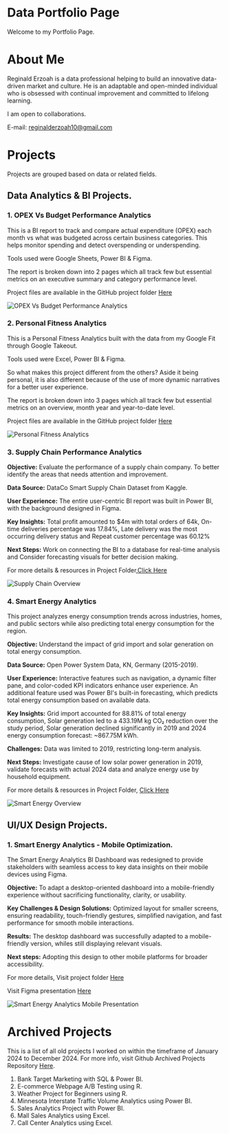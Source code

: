 # Data Portfolio Page
Welcome to my Portfolio Page.

# About Me
Reginald Erzoah is a data professional helping to build an innovative data-driven market and culture.
He is an adaptable and open-minded individual who is obsessed with continual improvement and committed to lifelong learning.

I am open to collaborations.

E-mail: reginalderzoah10@gmail.com


# Projects
Projects are grouped based on data or related fields.

## Data Analytics & BI Projects.
### 1. OPEX Vs Budget Performance Analytics
This is a BI report to track and compare actual expenditure (OPEX) each month vs what was budgeted across certain business categories.
This helps monitor spending and detect overspending or underspending.

Tools used were Google Sheets, Power BI & Figma.

The report is broken down into 2 pages which all track few but essential metrics on an executive summary and category performance level.

Project files are available in the GitHub project folder [Here](https://github.com/ReginaldErzoah/Data-Analytics-BI-Projects/tree/main/OPEX%20Vs%20Budget%20Performance%20Analytics)

![OPEX Vs Budget Performance Analytics](https://github.com/user-attachments/assets/6123cfa4-24de-4be7-bd31-2987aff556df)


### 2. Personal Fitness Analytics
This is a Personal Fitness Analytics built with the data from my Google Fit through Google Takeout.

Tools used were Excel, Power BI & Figma.

So what makes this project different from the others?
Aside it being personal, it is also different because of the use of more dynamic narratives for a better user experience.

The report is broken down into 3 pages which all track few but essential metrics on an overview, month year and year-to-date level.

Project files are available in the GitHub project folder [Here](https://github.com/ReginaldErzoah/Data-Analytics-BI-Projects/tree/main/Personal%20Fitness%20Analytics)

![Personal Fitness Analytics](https://github.com/user-attachments/assets/376f11a4-2d3f-40b5-a5d6-d3b16d0452ac)



### 3. Supply Chain Performance Analytics

**Objective:**
Evaluate the performance of a supply chain company.
To better identify the areas that needs attention and improvement.

**Data Source:**
DataCo Smart Supply Chain Dataset from Kaggle.

**User Experience:**
The entire user-centric BI report was built in Power BI, with the background designed in Figma.

**Key Insights:** Total profit amounted to $4m with total orders of 64k, On-time deliveries percentage was 17.84%, Late delivery was the most occurring delivery status and Repeat customer percentage was 60.12%


**Next Steps:** Work on connecting the BI to a database for real-time analysis and Consider forecasting visuals for better decision making.

For more details & resources in Project Folder,[Click Here](https://github.com/ReginaldErzoah/Data-Analytics-BI-Projects/tree/main/Supply%20Chain%20Performance%20Analytics)

![Supply Chain Overview](https://github.com/user-attachments/assets/6b4f4f46-d7f1-44ef-b21b-f418e031daf5)


### 4. Smart Energy Analytics
This project analyzes energy consumption trends across industries, homes, and public sectors while also predicting total energy consumption for the region.

**Objective:** Understand the impact of grid import and solar generation on total energy consumption.

**Data Source:** Open Power System Data, KN, Germany (2015-2019).

**User Experience:** Interactive features such as navigation, a dynamic filter pane, and color-coded KPI indicators enhance user experience.
An additional feature used was Power BI's built-in forecasting, which predicts total energy consumption based on available data.

**Key Insights:** Grid import accounted for 88.81% of total energy consumption, Solar generation led to a 433.19M kg CO₂ reduction over the study period, Solar generation declined significantly in 2019 and 2024 energy consumption forecast: ~867.75M kWh.

**Challenges:** Data was limited to 2019, restricting long-term analysis.

**Next Steps:** Investigate cause of low solar power generation in 2019, validate forecasts with actual 2024 data and analyze energy use by household equipment.

For more details & resources in Project Folder, [Click Here](https://github.com/ReginaldErzoah/Data-BI-Projects/tree/main/Smart%20Energy%20Analytics%20Project)

![Smart Energy Overview](https://github.com/user-attachments/assets/64bd9446-3d33-40fd-bce6-dcf9431885da)


## UI/UX Design Projects.
### 1. Smart Energy Analytics - Mobile Optimization.
The Smart Energy Analytics BI Dashboard was redesigned to provide stakeholders with seamless access to key data insights on their mobile devices using Figma.

**Objective:** To adapt a desktop-oriented dashboard into a mobile-friendly experience without sacrificing functionality, clarity, or usability.

**Key Challenges & Design Solutions:** Optimized layout for smaller screens, ensuring readability, touch-friendly gestures, simplified navigation, and fast performance for smooth mobile interactions.

**Results:** The desktop dashboard was successfully adapted to a mobile-friendly version, whiles still displaying relevant visuals.

**Next steps:** Adopting this design to other mobile platforms for broader accessibility.

For more details, 
Visit project folder [Here](https://github.com/ReginaldErzoah/UI-UX-Design-Projects/tree/main/Smart%20Energy%20Analytics%20Mobile%20Optimization)

Visit Figma presentation [Here](https://www.figma.com/design/8eVh433erVIdK6pdYoDX6D/Smart-Energy-Analytics---Mobile-Optimization?node-id=0-1&m=dev&t=LVuC82iXFTaNg31j-1)


![Smart Energy Analytics Mobile Presentation](https://github.com/user-attachments/assets/746f1be2-2a9a-495c-81e2-4652ef00138a)

# Archived Projects
This is a list of all old projects I worked on within the timeframe of January 2024 to December 2024.
For more info, visit Github Archived Projects Repository [Here](https://github.com/ReginaldErzoah/Archived-Projects/tree/main).

1. Bank Target Marketing with SQL & Power BI.
2. E-commerce Webpage A/B Testing using R.
3. Weather Project for Beginners using R.
4. Minnesota Interstate Traffic Volume Analytics using Power BI.
5. Sales Analytics Project with Power BI.
6. Mall Sales Analytics using Excel.
7. Call Center Analytics using Excel.
